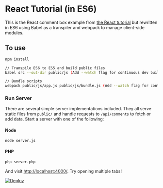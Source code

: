 # React Tutorial (in ES6)

This is the React comment box example from [the React tutorial](http://facebook.github.io/react/docs/tutorial.html) but rewritten in ES6 using Babel as a transpiler and webpack to manage client-side modules.

## To use

```sh
npm install

// Transpile ES6 to ES5 and build public files
babel src --out-dir public/js (Add --watch flag for continuous dev build)

// Bundle scripts
webpack public/js/app.js public/js/bundle.js (Add --watch flag for continuous dev build)
```

### Run Server

There are several simple server implementations included. They all serve static files from `public/` and handle requests to `/api/comments` to fetch or add data. Start a server with one of the following:

#### Node

```sh
node server.js
```

#### PHP
```sh
php server.php
```

And visit <http://localhost:4000/>. Try opening multiple tabs!

[![Deploy](https://www.herokucdn.com/deploy/button.png)](https://heroku.com/deploy)